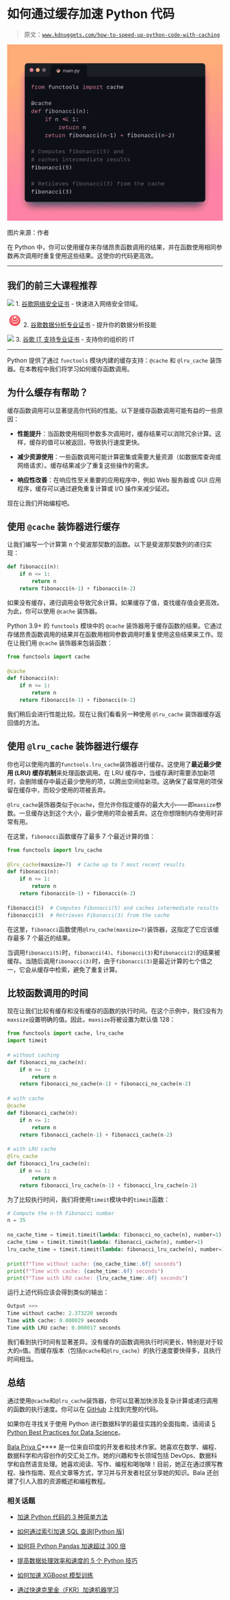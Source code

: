 # 如何通过缓存加速 Python 代码

> 原文：[`www.kdnuggets.com/how-to-speed-up-python-code-with-caching`](https://www.kdnuggets.com/how-to-speed-up-python-code-with-caching)

![python-cache-fimg](img/106568a22d2fe62fa49f991f5e3224e6.png)

图片来源：作者

在 Python 中，你可以使用缓存来存储昂贵函数调用的结果，并在函数使用相同参数再次调用时重复使用这些结果。这使你的代码更高效。

* * *

## 我们的前三大课程推荐

![](img/0244c01ba9267c002ef39d4907e0b8fb.png) 1\. [谷歌网络安全证书](https://www.kdnuggets.com/google-cybersecurity) - 快速进入网络安全领域。

![](img/e225c49c3c91745821c8c0368bf04711.png) 2\. [谷歌数据分析专业证书](https://www.kdnuggets.com/google-data-analytics) - 提升你的数据分析技能

![](img/0244c01ba9267c002ef39d4907e0b8fb.png) 3\. [谷歌 IT 支持专业证书](https://www.kdnuggets.com/google-itsupport) - 支持你的组织的 IT

* * *

Python 提供了通过 `functools` 模块内建的缓存支持：`@cache` 和 `@lru_cache` 装饰器。在本教程中我们将学习如何缓存函数调用。

## 为什么缓存有帮助？

缓存函数调用可以显著提高你代码的性能。以下是缓存函数调用可能有益的一些原因：

+   **性能提升**：当函数使用相同参数多次调用时，缓存结果可以消除冗余计算。这样，缓存的值可以被返回，导致执行速度更快。

+   **减少资源使用**：一些函数调用可能计算密集或需要大量资源（如数据库查询或网络请求）。缓存结果减少了重复这些操作的需求。

+   **响应性改善**：在响应性至关重要的应用程序中，例如 Web 服务器或 GUI 应用程序，缓存可以通过避免重复计算或 I/O 操作来减少延迟。

现在让我们开始编程吧。

## 使用 `@cache` 装饰器进行缓存

让我们编写一个计算第 n 个斐波那契数的函数。以下是斐波那契数列的递归实现：

```py
def fibonacci(n):
    if n <= 1:
        return n
    return fibonacci(n-1) + fibonacci(n-2) 
```

如果没有缓存，递归调用会导致冗余计算。如果缓存了值，查找缓存值会更高效。为此，你可以使用 `@cache` 装饰器。

Python 3.9+ 的 `functools` 模块中的 `@cache` 装饰器用于缓存函数的结果。它通过存储昂贵函数调用的结果并在函数用相同参数调用时重复使用这些结果来工作。现在让我们用 `@cache` 装饰器来包装函数：

```py
from functools import cache

@cache
def fibonacci(n):
    if n <= 1:
        return n
    return fibonacci(n-1) + fibonacci(n-2) 
```

我们稍后会进行性能比较。现在让我们看看另一种使用 `@lru_cache` 装饰器缓存返回值的方法。

## 使用 `@lru_cache` 装饰器进行缓存

你也可以使用内置的`functools.lru_cache`装饰器进行缓存。这使用了**最近最少使用 (LRU) 缓存机制**来处理函数调用。在 LRU 缓存中，当缓存满时需要添加新项时，会删除缓存中最近最少使用的项，以腾出空间给新项。这确保了最常用的项保留在缓存中，而较少使用的项被丢弃。

`@lru_cache`装饰器类似于`@cache`，但允许你指定缓存的最大大小——即`maxsize`参数。一旦缓存达到这个大小，最少使用的项会被丢弃。这在你想限制内存使用时非常有用。

在这里，`fibonacci`函数缓存了最多 7 个最近计算的值：

```py
from functools import lru_cache

@lru_cache(maxsize=7)  # Cache up to 7 most recent results
def fibonacci(n):
    if n <= 1:
        return n
    return fibonacci(n-1) + fibonacci(n-2)

fibonacci(5)  # Computes Fibonacci(5) and caches intermediate results
fibonacci(3)  # Retrieves Fibonacci(3) from the cache 
```

在这里，`fibonacci`函数使用`@lru_cache(maxsize=7)`装饰器，这指定了它应该缓存最多 7 个最近的结果。

当调用`fibonacci(5)`时，`fibonacci(4)`、`fibonacci(3)`和`fibonacci(2)`的结果被缓存。当随后调用`fibonacci(3)`时，由于`fibonacci(3)`是最近计算的七个值之一，它会从缓存中检索，避免了重复计算。

## 比较函数调用的时间

现在让我们比较有缓存和没有缓存的函数的执行时间。在这个示例中，我们没有为`maxsize`设置明确的值。因此，`maxsize`将被设置为默认值 128：

```py
from functools import cache, lru_cache
import timeit

# without caching
def fibonacci_no_cache(n):
    if n <= 1:
        return n
    return fibonacci_no_cache(n-1) + fibonacci_no_cache(n-2)

# with cache
@cache
def fibonacci_cache(n):
    if n <= 1:
        return n
    return fibonacci_cache(n-1) + fibonacci_cache(n-2)

# with LRU cache
@lru_cache
def fibonacci_lru_cache(n):
    if n <= 1:
        return n
    return fibonacci_lru_cache(n-1) + fibonacci_lru_cache(n-2) 
```

为了比较执行时间，我们将使用`timeit`模块中的`timeit`函数：

```py
# Compute the n-th Fibonacci number
n = 35  

no_cache_time = timeit.timeit(lambda: fibonacci_no_cache(n), number=1)
cache_time = timeit.timeit(lambda: fibonacci_cache(n), number=1)
lru_cache_time = timeit.timeit(lambda: fibonacci_lru_cache(n), number=1)

print(f"Time without cache: {no_cache_time:.6f} seconds")
print(f"Time with cache: {cache_time:.6f} seconds")
print(f"Time with LRU cache: {lru_cache_time:.6f} seconds") 
```

运行上述代码应该会得到类似的输出：

```py
Output >>>
Time without cache: 2.373220 seconds
Time with cache: 0.000029 seconds
Time with LRU cache: 0.000017 seconds 
```

我们看到执行时间有显著差异。没有缓存的函数调用执行时间更长，特别是对于较大的`n`值。而缓存版本（包括`@cache`和`@lru_cache`）的执行速度要快得多，且执行时间相当。

## 总结

通过使用`@cache`和`@lru_cache`装饰器，你可以显著加快涉及复杂计算或递归调用的函数的执行速度。你可以在 [GitHub](https://github.com/balapriyac/python-basics/tree/main/caching) 上找到完整的代码。

如果你在寻找关于使用 Python 进行数据科学的最佳实践的全面指南，请阅读 [5 Python Best Practices for Data Science](https://www.kdnuggets.com/5-python-best-practices-for-data-science)。

**[](https://twitter.com/balawc27)**[Bala Priya C](https://www.kdnuggets.com/wp-content/uploads/bala-priya-author-image-update-230821.jpg)**** 是一位来自印度的开发者和技术作家。她喜欢在数学、编程、数据科学和内容创作的交汇处工作。她的兴趣和专长领域包括 DevOps、数据科学和自然语言处理。她喜欢阅读、写作、编程和喝咖啡！目前，她正在通过撰写教程、操作指南、观点文章等方式，学习并与开发者社区分享她的知识。Bala 还创建了引人入胜的资源概述和编程教程。

### 相关话题

+   [加速 Python 代码的 3 种简单方法](https://www.kdnuggets.com/2022/10/3-simple-ways-speed-python-code.html)

+   [如何通过索引加速 SQL 查询[Python 版]](https://www.kdnuggets.com/2023/08/speed-sql-queries-indexes-python-edition.html)

+   [如何将 Python Pandas 加速超过 300 倍](https://www.kdnuggets.com/how-to-speed-up-python-pandas-by-over-300x)

+   [提高数据处理效率和速度的 5 个 Python 技巧](https://www.kdnuggets.com/5-python-tips-for-data-efficiency-and-speed)

+   [如何加速 XGBoost 模型训练](https://www.kdnuggets.com/2021/12/speed-xgboost-model-training.html)

+   [通过快速克里金（FKR）加速机器学习](https://www.kdnuggets.com/2022/06/vmc-speed-machine-learning-fast-kriging.html)
